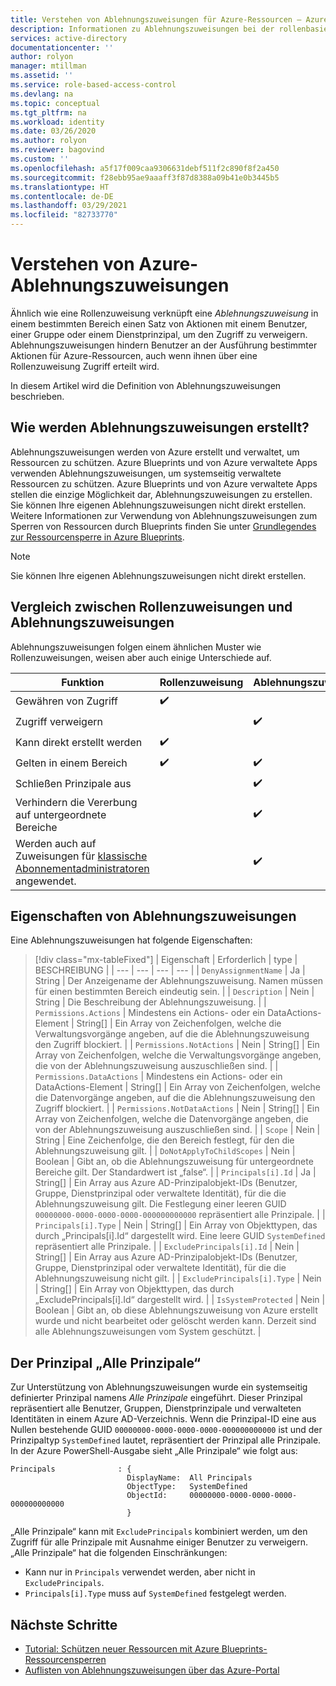 ```yaml
---
title: Verstehen von Ablehnungszuweisungen für Azure-Ressourcen – Azure RBAC
description: Informationen zu Ablehnungszuweisungen bei der rollenbasierten Zugriffssteuerung (Azure RBAC, Role-Based Access Control).
services: active-directory
documentationcenter: ''
author: rolyon
manager: mtillman
ms.assetid: ''
ms.service: role-based-access-control
ms.devlang: na
ms.topic: conceptual
ms.tgt_pltfrm: na
ms.workload: identity
ms.date: 03/26/2020
ms.author: rolyon
ms.reviewer: bagovind
ms.custom: ''
ms.openlocfilehash: a5f17f009caa9306631debf511f2c890f8f2a450
ms.sourcegitcommit: f28ebb95ae9aaaff3f87d8388a09b41e0b3445b5
ms.translationtype: HT
ms.contentlocale: de-DE
ms.lasthandoff: 03/29/2021
ms.locfileid: "82733770"
---
```

# <a name="understand-azure-deny-assignments"></a>Verstehen von Azure-Ablehnungszuweisungen

Ähnlich wie eine Rollenzuweisung verknüpft eine *Ablehnungszuweisung* in einem bestimmten Bereich einen Satz von Aktionen mit einem Benutzer, einer Gruppe oder einem Dienstprinzipal, um den Zugriff zu verweigern. Ablehnungszuweisungen hindern Benutzer an der Ausführung bestimmter Aktionen für Azure-Ressourcen, auch wenn ihnen über eine Rollenzuweisung Zugriff erteilt wird.

In diesem Artikel wird die Definition von Ablehnungszuweisungen beschrieben.

## <a name="how-deny-assignments-are-created"></a>Wie werden Ablehnungszuweisungen erstellt?

Ablehnungszuweisungen werden von Azure erstellt und verwaltet, um Ressourcen zu schützen. Azure Blueprints und von Azure verwaltete Apps verwenden Ablehnungszuweisungen, um systemseitig verwaltete Ressourcen zu schützen. Azure Blueprints und von Azure verwaltete Apps stellen die einzige Möglichkeit dar, Ablehnungszuweisungen zu erstellen. Sie können Ihre eigenen Ablehnungszuweisungen nicht direkt erstellen. Weitere Informationen zur Verwendung von Ablehnungszuweisungen zum Sperren von Ressourcen durch Blueprints finden Sie unter [Grundlegendes zur Ressourcensperre in Azure Blueprints](../governance/blueprints/concepts/resource-locking.md).

> [!NOTE]
> Sie können Ihre eigenen Ablehnungszuweisungen nicht direkt erstellen.

## <a name="compare-role-assignments-and-deny-assignments"></a>Vergleich zwischen Rollenzuweisungen und Ablehnungszuweisungen

Ablehnungszuweisungen folgen einem ähnlichen Muster wie Rollenzuweisungen, weisen aber auch einige Unterschiede auf.

| Funktion | Rollenzuweisung | Ablehnungszuweisung |
| --- | --- | --- |
| Gewähren von Zugriff | :heavy_check_mark: |  |
| Zugriff verweigern |  | :heavy_check_mark: |
| Kann direkt erstellt werden | :heavy_check_mark: |  |
| Gelten in einem Bereich | :heavy_check_mark: | :heavy_check_mark: |
| Schließen Prinzipale aus |  | :heavy_check_mark: |
| Verhindern die Vererbung auf untergeordnete Bereiche |  | :heavy_check_mark: |
| Werden auch auf Zuweisungen für [klassische Abonnementadministratoren](rbac-and-directory-admin-roles.md) angewendet. |  | :heavy_check_mark: |

## <a name="deny-assignment-properties"></a>Eigenschaften von Ablehnungszuweisungen

 Eine Ablehnungszuweisungen hat folgende Eigenschaften:

> [!div class="mx-tableFixed"]
> | Eigenschaft | Erforderlich | type | BESCHREIBUNG |
> | --- | --- | --- | --- |
> | `DenyAssignmentName` | Ja | String | Der Anzeigename der Ablehnungszuweisung. Namen müssen für einen bestimmten Bereich eindeutig sein. |
> | `Description` | Nein | String | Die Beschreibung der Ablehnungszuweisung. |
> | `Permissions.Actions` | Mindestens ein Actions- oder ein DataActions-Element | String[] | Ein Array von Zeichenfolgen, welche die Verwaltungsvorgänge angeben, auf die die Ablehnungszuweisung den Zugriff blockiert. |
> | `Permissions.NotActions` | Nein | String[] | Ein Array von Zeichenfolgen, welche die Verwaltungsvorgänge angeben, die von der Ablehnungszuweisung auszuschließen sind. |
> | `Permissions.DataActions` | Mindestens ein Actions- oder ein DataActions-Element | String[] | Ein Array von Zeichenfolgen, welche die Datenvorgänge angeben, auf die die Ablehnungszuweisung den Zugriff blockiert. |
> | `Permissions.NotDataActions` | Nein | String[] | Ein Array von Zeichenfolgen, welche die Datenvorgänge angeben, die von der Ablehnungszuweisung auszuschließen sind. |
> | `Scope` | Nein | String | Eine Zeichenfolge, die den Bereich festlegt, für den die Ablehnungszuweisung gilt. |
> | `DoNotApplyToChildScopes` | Nein | Boolean | Gibt an, ob die Ablehnungszuweisung für untergeordnete Bereiche gilt. Der Standardwert ist „false“. |
> | `Principals[i].Id` | Ja | String[] | Ein Array aus Azure AD-Prinzipalobjekt-IDs (Benutzer, Gruppe, Dienstprinzipal oder verwaltete Identität), für die die Ablehnungszuweisung gilt. Die Festlegung einer leeren GUID `00000000-0000-0000-0000-000000000000` repräsentiert alle Prinzipale. |
> | `Principals[i].Type` | Nein | String[] | Ein Array von Objekttypen, das durch „Principals[i].Id“ dargestellt wird. Eine leere GUID `SystemDefined` repräsentiert alle Prinzipale. |
> | `ExcludePrincipals[i].Id` | Nein | String[] | Ein Array aus Azure AD-Prinzipalobjekt-IDs (Benutzer, Gruppe, Dienstprinzipal oder verwaltete Identität), für die die Ablehnungszuweisung nicht gilt. |
> | `ExcludePrincipals[i].Type` | Nein | String[] | Ein Array von Objekttypen, das durch „ExcludePrincipals[i].Id“ dargestellt wird. |
> | `IsSystemProtected` | Nein | Boolean | Gibt an, ob diese Ablehnungszuweisung von Azure erstellt wurde und nicht bearbeitet oder gelöscht werden kann. Derzeit sind alle Ablehnungszuweisungen vom System geschützt. |

## <a name="the-all-principals-principal"></a>Der Prinzipal „Alle Prinzipale“

Zur Unterstützung von Ablehnungszuweisungen wurde ein systemseitig definierter Prinzipal namens *Alle Prinzipale* eingeführt. Dieser Prinzipal repräsentiert alle Benutzer, Gruppen, Dienstprinzipale und verwalteten Identitäten in einem Azure AD-Verzeichnis. Wenn die Prinzipal-ID eine aus Nullen bestehende GUID `00000000-0000-0000-0000-000000000000` ist und der Prinzipaltyp `SystemDefined` lautet, repräsentiert der Prinzipal alle Prinzipale. In der Azure PowerShell-Ausgabe sieht „Alle Prinzipale“ wie folgt aus:

```azurepowershell
Principals              : {
                          DisplayName:  All Principals
                          ObjectType:   SystemDefined
                          ObjectId:     00000000-0000-0000-0000-000000000000
                          }
```

„Alle Prinzipale“ kann mit `ExcludePrincipals` kombiniert werden, um den Zugriff für alle Prinzipale mit Ausnahme einiger Benutzer zu verweigern. „Alle Prinzipale“ hat die folgenden Einschränkungen:

- Kann nur in `Principals` verwendet werden, aber nicht in `ExcludePrincipals`.
- `Principals[i].Type` muss auf `SystemDefined` festgelegt werden.

## <a name="next-steps"></a>Nächste Schritte

* [Tutorial: Schützen neuer Ressourcen mit Azure Blueprints-Ressourcensperren](../governance/blueprints/tutorials/protect-new-resources.md)
* [Auflisten von Ablehnungszuweisungen über das Azure-Portal](deny-assignments-portal.md)
